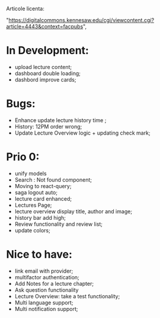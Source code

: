 Articole licenta:

"https://digitalcommons.kennesaw.edu/cgi/viewcontent.cgi?article=4443&context=facpubs",

# In Development:

- upload lecture content;
- dashboard double loading;
- dashbord improve cards;

# Bugs:

- Enhance update lecture history time ;
- History: 12PM order wrong;
- Update Lecture Overview logic + updating check mark;

# Prio 0:

- unify models
- Search : Not found component;
- Moving to react-query;
- saga logout auto;
- lecture card enhanced;
- Lectures Page;
- lecture overview display title, author and image;
- history bar add high;
- Review functionality and review list;
- update colors;

# Nice to have:

- link email with provider;
- multifactor authentication;
- Add Notes for a lecture chapter;
- Ask question functionality
- Lecture Overview: take a test functionality;
- Multi language support;
- Multi notification support;
